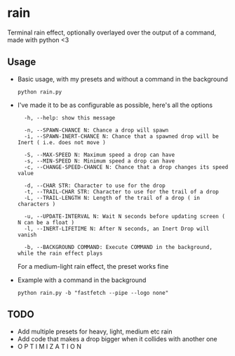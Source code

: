 # rain
Terminal rain effect, optionally overlayed over the output of a command, made with python <3

## Usage

* Basic usage, with my presets and without a command in the background
  ```
  python rain.py
  ```
  
* I've made it to be as configurable as possible, here's all the options
  ```
    -h, --help: show this message

    -n, --SPAWN-CHANCE N: Chance a drop will spawn
    -i, --SPAWN-INERT-CHANCE N: Chance that a spawned drop will be Inert ( i.e. does not move )
    
    -S, --MAX-SPEED N: Maximum speed a drop can have
    -s, --MIN-SPEED N: Minimum speed a drop can have
    -c, --CHANGE-SPEED-CHANCE N: Chance that a drop changes its speed value

    -d, --CHAR STR: Character to use for the drop
    -t, --TRAIL-CHAR STR: Character to use for the trail of a drop
    -L, --TRAIL-LENGTH N: Length of the trail of a drop ( in characters )

    -u, --UPDATE-INTERVAL N: Wait N seconds before updating screen ( N can be a float )
    -l, --INERT-LIFETIME N: After N seconds, an Inert Drop will vanish

    -b, --BACKGROUND COMMAND: Execute COMMAND in the background, while the rain effect plays
  ```
  For a medium-light rain effect, the preset works fine

* Example with a command in the background
  ```
  python rain.py -b "fastfetch --pipe --logo none"
  ```

## TODO

* Add multiple presets for heavy, light, medium etc rain
* Add code that makes a drop bigger when it collides with another one
* O P T I M I Z A T I O N
